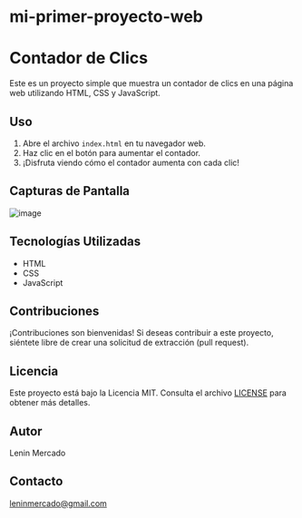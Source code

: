 # mi-primer-proyecto-web
# Contador de Clics

Este es un proyecto simple que muestra un contador de clics en una página web utilizando HTML, CSS y JavaScript.

## Uso

1. Abre el archivo `index.html` en tu navegador web.
2. Haz clic en el botón para aumentar el contador.
3. ¡Disfruta viendo cómo el contador aumenta con cada clic!

## Capturas de Pantalla

![image](https://github.com/leninmercado/mi-primer-proyecto-web/assets/145501901/31340d1c-18c8-4afd-b683-a5bec97dd2e6)


## Tecnologías Utilizadas

- HTML
- CSS
- JavaScript

## Contribuciones

¡Contribuciones son bienvenidas! Si deseas contribuir a este proyecto, siéntete libre de crear una solicitud de extracción (pull request).

## Licencia

Este proyecto está bajo la Licencia MIT. Consulta el archivo [LICENSE](LICENSE) para obtener más detalles.
## Autor
Lenin Mercado

## Contacto
leninmercado@gmail.com
